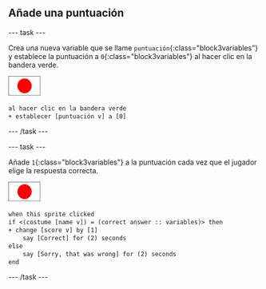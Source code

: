 ## Añade una puntuación

\--- task \---

Crea una nueva variable que se llame `puntuación`{:class="block3variables"} y establece la puntuación a `0`{:class="block3variables"} al hacer clic en la bandera verde.

![Objeto bandera](images/flag-sprite.png)

```blocks3
al hacer clic en la bandera verde
+ establecer [puntuación v] a [0]
```

\--- /task \---

\--- task \---

Añade `1`{:class="block3variables"} a la puntuación cada vez que el jugador elige la respuesta correcta.

![Objeto bandera](images/flag-sprite.png)

```blocks3
when this sprite clicked
if <(costume [name v]) = (correct answer :: variables)> then
+ change [score v] by [1]
    say [Correct] for (2) seconds
else
    say [Sorry, that was wrong] for (2) seconds
end
```

\--- /task \---